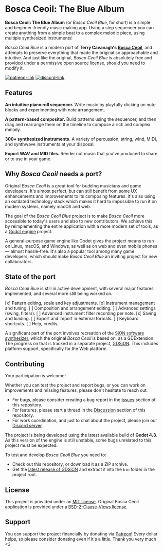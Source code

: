 # Bosca Ceoil: The Blue Album

**Bosca Ceoil: The Blue Album** (or _Bosca Ceoil Blue_, for short) is a simple and beginner-friendly music making app. Using a step sequencer you can create anything from a simple beat to a complex melodic piece, using multiple synthesized instruments!

_Bosca Ceoil Blue_ is a modern port of **Terry Cavanagh's [Bosca Ceoil](https://github.com/TerryCavanagh/boscaceoil)**, and attempts to preserve everything that made the original so approachable and intuitive. And just like the original, _Bosca Ceoil Blue_ is absolutely free and provided under a permissive open source license, should you need to modify it.

[![patreon-link](https://img.shields.io/badge/Patreon-orange?label=support%20the%20project&color=%23F2614B&style=for-the-badge)](https://patreon.com/YuriSizov)
[![discord-link](https://img.shields.io/badge/Discord-purple?label=get%20in%20touch&color=%235865F2&style=for-the-badge)](https://discord.gg/S657Y9KPF9)

## Features

**An intuitive piano roll sequencer.** Write music by playfully clicking on note blocks and experimenting with note arrangement.

**A pattern-based compositor.** Build patterns using the sequencer, and then drag and rearrange them on the timeline to compose a rich and complex melody.

**300+ synthesized instruments.** A variety of percussion, string, wind, MIDI, and synthwave instruments at your disposal.

**Export WAV and MID files.** Render out music that you've produced to share or to use in your game.

## Why _Bosca Ceoil_ needs a port?

Original _Bosca Ceoil_ is a great tool for budding musicians and game developers. It's almost perfect, but can still benefit from some UX enhancements and improvements to its composing features. It's also using an outdated technology stack which makes it hard to impossible to run it on modern systems, namely macOS and web.

The goal of the _Bosca Ceoil Blue_ project is to make _Bosca Ceoil_ more accessible to today's users and also to new contributors. We achieve this by reimplementing the entire application with a more modern set of tools, as a [Godot engine](https://godotengine.org/) project.

A general-purpose game engine like Godot gives the project means to run on Linux, macOS, and Windows, as well as on web and even mobile phones — almost hassle-free. It's also a popular tool among many game developers, which should make _Bosca Ceoil Blue_ an inviting project for new collaborators.

## State of the port

_Bosca Ceoil Blue_ is still in active development, with several major features implemented, and several more still being worked on.

[x] Pattern editing, scale and key adjustments.
[x] Instrument management and tuning.
[ ] Composition and arrangement editing.
[ ] Advanced settings (swing, filters).
[ ] Advanced instrument filter recording per note.
[x] Saving and loading.
[ ] Export and import in external formats.
[ ] Keyboard shortcuts.
[ ] Help, credits.

A significant part of the port involves recreation of the [SiON software synthesizer](https://github.com/keim/SiON), which the original _Bosca Ceoil_ is based on, as a GDExtension. The progress on that is tracked in a separate project, [GDSiON](https://github.com/YuriSizov/gdsion). This includes platform support, specifically for the Web platform.

## Contributing

Your participation is welcome!

Whether you can test the project and report bugs, or you can work on improvements and missing features, please don't hesitate to reach out.

- For bugs, please consider creating a bug report in the [Issues](https://github.com/YuriSizov/boscaceoil-blue/issues) section of this repository.
- For features, please start a thread in the [Discussion](https://github.com/YuriSizov/boscaceoil-blue/discussions) section of this repository.
- For work coordination, and just to chat about the project, please join our [Discord server](https://discord.gg/S657Y9KPF9).

The project is being developed using the latest available build of **Godot 4.3**. As this version of the engine is still unstable, some bugs unrelated to this project must be expected.

To test and develop _Bosca Ceoil Blue_ you need to:

- Check out this repository, or download it as a ZIP archive.
- Get the [latest release of GDSiON](https://github.com/YuriSizov/gdsion/releases) and extract it into the `bin` folder in the project root.

## License

This project is provided under an [MIT license](LICENSE). Original Bosca Ceoil application is provided under a [BSD-2-Clause-Views license](https://github.com/TerryCavanagh/boscaceoil/blob/da4cedf00c766101f4c7d3a48f1608fc8fd44659/README.md).

## Support

You can support the project financially by donating via [Patreon](https://www.patreon.com/YuriSizov)! Every dollar helps, so please consider donating even if it's a little. Thank you very much <3
